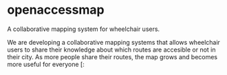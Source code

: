 # openaccessmap
A collaborative mapping system for wheelchair users.

We are developing a collaborative mapping systems that allows wheelchair users to share their knowledge about which routes are accesible or not in their city. As more people share their routes, the map grows and becomes more useful for everyone [: